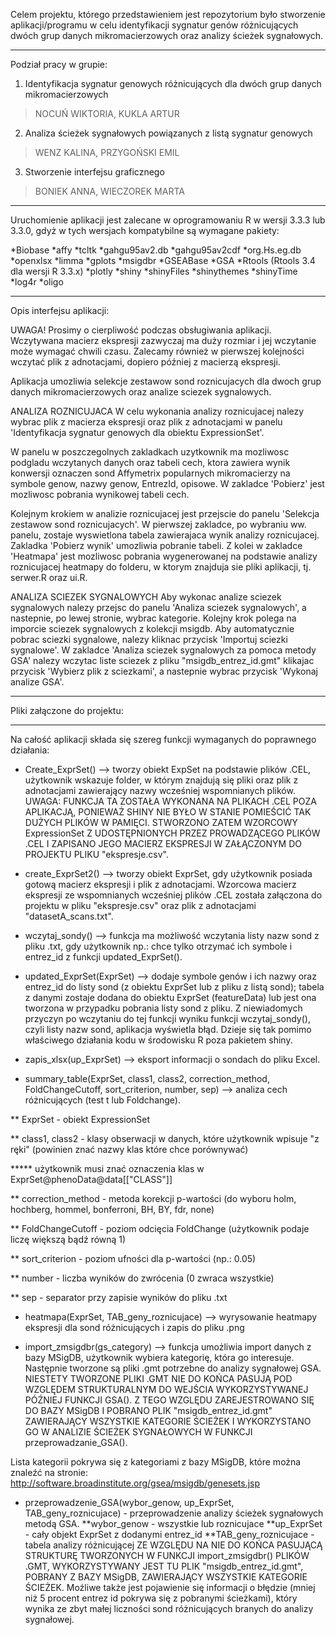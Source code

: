 Celem projektu, którego przedstawieniem jest repozytorium było stworzenie aplikacji/programu w celu identyfikacji sygnatur genów różnicujących dwóch grup danych mikromacierzowych oraz analizy ścieżek sygnałowych.

*****
Podział pracy w grupie:
1)	Identyfikacja sygnatur genowych różnicujących dla dwóch grup danych mikromacierzowych 
> NOCUŃ WIKTORIA, KUKLA ARTUR

2)	Analiza ścieżek sygnałowych powiązanych z  listą sygnatur genowych
> WENZ KALINA, PRZYGOŃSKI EMIL
 
3)  Stworzenie interfejsu graficznego 
> BONIEK ANNA, WIECZOREK MARTA 

*****
Uruchomienie aplikacji jest zalecane w oprogramowaniu R w wersji 3.3.3 lub 3.3.0, gdyż w tych wersjach kompatybilne są wymagane pakiety: 

*Biobase
*affy
*tcltk
*gahgu95av2.db
*gahgu95av2cdf
*org.Hs.eg.db
*openxlsx
*limma
*gplots
*msigdbr
*GSEABase
*GSA
*Rtools (Rtools 3.4 dla wersji R 3.3.x)
*plotly
*shiny
*shinyFiles
*shinythemes
*shinyTime
*log4r
*oligo

*****
Opis interfejsu aplikacji:

UWAGA! Prosimy o cierpliwość podczas obsługiwania aplikacji. Wczytywana macierz ekspresji zazwyczaj ma duży rozmiar i jej wczytanie może wymagać chwili czasu. Zalecamy również w pierwszej kolejności wczytać plik z adnotacjami, dopiero później z macierzą ekspresji.

Aplikacja umozliwia selekcje zestawow sond roznicujacych dla dwoch grup danych mikromacierzowych oraz analize sciezek sygnalowych.

ANALIZA ROZNICUJACA
W celu wykonania analizy roznicujacej nalezy wybrac plik z macierza ekspresji oraz plik z adnotacjami w panelu 'Identyfikacja sygnatur genowych dla obiektu ExpressionSet'.

W panelu w poszczegolnych zakladkach uzytkownik ma mozliwosc podgladu wczytanych danych oraz tabeli cech, ktora zawiera wynik konwersji oznaczen sond Affymetrix popularnych mikromacierzy na symbole genow, nazwy genow, EntrezId, opisowe. W zakladce 'Pobierz' jest mozliwosc pobrania wynikowej tabeli cech.

Kolejnym krokiem w analizie roznicujacej jest przejscie do panelu 'Selekcja zestawow sond roznicujacych'. W pierwszej zakladce, po wybraniu ww. panelu, zostaje wyswietlona tabela zawierajaca wynik analizy roznicujacej. Zakladka 'Pobierz wynik' umozliwia pobranie tabeli. Z kolei w zakladce 'Heatmapa' jest mozliwosc pobrania wygenerowanej na podstawie analizy roznicujacej heatmapy do folderu, w ktorym znajduja sie pliki aplikacji, tj. serwer.R oraz ui.R.

ANALIZA SCIEZEK SYGNALOWYCH
Aby wykonac analize sciezek sygnalowych nalezy przejsc do panelu 'Analiza sciezek sygnalowych', a nastepnie, po lewej stronie, wybrac kategorie. Kolejny krok polega na imporcie sciezek sygnalowych z kolekcji msigdb. Aby automatycznie pobrac sciezki sygnalowe, nalezy kliknac przycisk 'Importuj sciezki sygnalowe'. W zakladce 'Analiza sciezek sygnalowych za pomoca metody GSA' nalezy wczytac liste sciezek z pliku "msigdb_entrez_id.gmt" klikajac przycisk 'Wybierz plik z sciezkami', a nastepnie wybrac przycisk 'Wykonaj analize GSA'.

*****
Pliki załączone do projektu:


*****
Na całość aplikacji składa się szereg funkcji wymaganych do poprawnego działania:

- Create_ExprSet() --> tworzy obiekt ExpSet na podstawie plików .CEL, użytkownik wskazuje folder, w którym znajdują się pliki oraz plik z adnotacjami zawierający nazwy wcześniej wspomnianych plików. 
UWAGA: FUNKCJA TA ZOSTAŁA WYKONANA NA PLIKACH .CEL POZA APLIKACJĄ, PONIEWAŻ SHINY NIE BYŁO W STANIE POMIEŚCIĆ TAK DUŻYCH PLIKÓW W PAMIĘCI. STWORZONO ZATEM WZORCOWY ExpressionSet Z UDOSTĘPNIONYCH PRZEZ PROWADZĄCEGO PLIKÓW .CEL I ZAPISANO JEGO MACIERZ EKSPRESJI W ZAŁĄCZONYM DO PROJEKTU PLIKU "ekspresje.csv".

- create_ExprSet2() --> tworzy obiekt ExprSet, gdy użytkownik posiada gotową macierz ekspresji i plik z adnotacjami. 
Wzorcowa macierz ekspresji ze wspomnianych wcześniej plików .CEL została załączona do projektu w pliku "ekspresje.csv" oraz plik z adnotacjami "datasetA_scans.txt".

- wczytaj_sondy() --> funkcja ma możliwość wczytania listy nazw sond z pliku .txt, gdy użytkownik np.: chce tylko otrzymać ich symbole i entrez_id z funkcji updated_ExprSet(). 

- updated_ExprSet(ExprSet) --> dodaje symbole genów i ich nazwy oraz entrez_id do listy sond (z obiektu ExprSet lub z pliku z listą sond); tabela z danymi zostaje dodana do obiektu ExprSet (featureData) lub jest ona tworzona w przypadku pobrania listy sond z pliku.
Z niewiadomych przyczyn po wczytaniu do tej funkcji wyniku funkcji wczytaj_sondy(), czyli listy nazw sond, aplikacja wyświetla błąd. Dzieje się tak pomimo właściwego działania kodu w środowisku R poza pakietem shiny.

- zapis_xlsx(up_ExprSet) --> eksport informacji o sondach do pliku Excel.

- summary_table(ExprSet, class1, class2, correction_method, FoldChangeCutoff, sort_criterion, number, sep)  --> analiza cech różnicujących (test t lub Foldchange). 

** ExprSet - obiekt ExpressionSet

** class1, class2 - klasy obserwacji w danych, które użytkownik wpisuje "z ręki" (powinien znać nazwy klas które chce porównywać)

***** użytkownik musi znać oznaczenia klas w ExprSet@phenoData@data[["CLASS"]]

** correction_method - metoda korekcji p-wartości (do wyboru holm, hochberg, hommel, bonferroni, BH, BY, fdr, none)

** FoldChangeCutoff - poziom odcięcia FoldChange (użytkownik podaje liczę większą bądź równą 1)

** sort_criterion - poziom ufności dla p-wartości (np.: 0.05)

** number - liczba wyników do zwrócenia (0 zwraca wszystkie)

** sep - separator przy zapisie wyników do pliku .txt

- heatmapa(ExprSet, TAB_geny_roznicujace) --> wyrysowanie heatmapy ekspresji dla sond różnicujących i zapis do pliku .png

- import_zmsigdbr(gs_category) --> funkcja umożliwia import danych z bazy MSigDB, użytkownik wybiera kategorię, która go interesuje. Następnie tworzone są pliki .gmt potrzebne do analizy sygnałowej GSA.
NIESTETY TWORZONE PLIKI .GMT NIE DO KOŃCA PASUJĄ POD WZGLĘDEM STRUKTURALNYM DO WEJŚCIA WYKORZYSTYWANEJ PÓŹNIEJ FUNKCJI GSA(). Z TEGO WZGLĘDU ZAREJESTROWANO SIĘ DO BAZY MSigDB I POBRANO PLIK "msigdb_entrez_id.gmt" ZAWIERAJĄCY WSZYSTKIE KATEGORIE ŚCIEŻEK I WYKORZYSTANO GO W ANALIZIE ŚCIEŻEK SYGNAŁOWYCH W FUNKCJI przeprowadzanie_GSA().

Lista kategorii pokrywa się z kategoriami z bazy MSigDB, które można znaleźć na stronie:
http://software.broadinstitute.org/gsea/msigdb/genesets.jsp

- przeprowadzenie_GSA(wybor_genow, up_ExprSet, TAB_geny_roznicujace) - przeprowadzenie analizy ścieżek sygnałowych metodą GSA.
**wybor_genow - wszystkie lub roznicujace
**up_ExprSet - cały objekt ExprSet z dodanymi entrez_id
**TAB_geny_roznicujace - tabela analizy różnicującej
ZE WZGLĘDU NA NIE DO KOŃCA PASUJĄCĄ STRUKTURĘ TWORZONYCH W FUNKCJI import_zmsigdbr() PLIKÓW .GMT, WYKORZYSTYWANY JEST TU PLIK "msigdb_entrez_id.gmt", POBRANY Z BAZY MSigDB, ZAWIERAJĄCY WSZYSTKIE KATEGORIE ŚCIEŻEK.
Moźliwe także jest pojawienie się informacji o błędzie (mniej niż 5 procent entrez id pokrywa się z pobranymi ścieżkami), który wynika ze zbyt małej liczności sond różnicujących branych do analizy sygnałowej.
